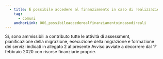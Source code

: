 ```yaml
---
  - title: È possibile accedere al finanziamento in caso di realizzazione della migrazione al cloud prima della pubblicazione dall'Avviso riferito alla Misura 1.2?
    tag:
      - comuni
    anchorLink: 006_possibileaccederealfinanziamentoincasodireali
---
```


Sì, sono ammissibili a contributo tutte le attività di assessment, pianificazione della migrazione, esecuzione della migrazione e formazione dei servizi indicati in allegato 2 al presente Avviso avviate a decorrere dal 1° febbraio 2020 con risorse finanziarie proprie.